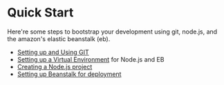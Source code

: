 Quick Start
============

Here're some steps to bootstrap your development using git, node.js, and the amazon's elastic beanstalk (eb).
- [Setting up and Using GIT](./SETUP-GIT.md)
- [Setting up a Virtual Environment](./SETUP-DEVENV.md) for Node.js and EB
- [Creating a Node.js project](./SETUP-DEVJS.md)
- [Setting up Beanstalk for deployment](./SETUP-EB.md)
